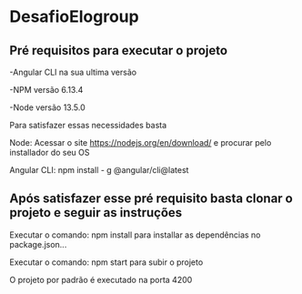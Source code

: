 # DesafioElogroup

## Pré requisitos para executar o projeto

-Angular CLI na sua ultima versão

-NPM versão 6.13.4


-Node versão 13.5.0


Para satisfazer essas necessidades basta 

Node: Acessar o site https://nodejs.org/en/download/ e procurar pelo installador do seu OS


Angular CLI: npm install - g @angular/cli@latest


## Após satisfazer esse pré requisito basta clonar o projeto e seguir as instruções

Executar o comando: npm install para installar as dependências no package.json...



Executar o comando: npm start para subir o projeto



O projeto por padrão é executado na porta 4200







